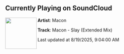 ## Currently Playing on SoundCloud

[<img align="left" width="100" src="https://i1.sndcdn.com/artworks-Sj0zAms7HEcpPwcl-VwznUw-t500x500.png">](https://soundcloud.com/callmemacon/macon-slay-extended-mix)

**Artist**: Macon 

**Track**: Macon - Slay (Extended Mix)

Last updated at 8/19/2025, 9:04:00 AM
